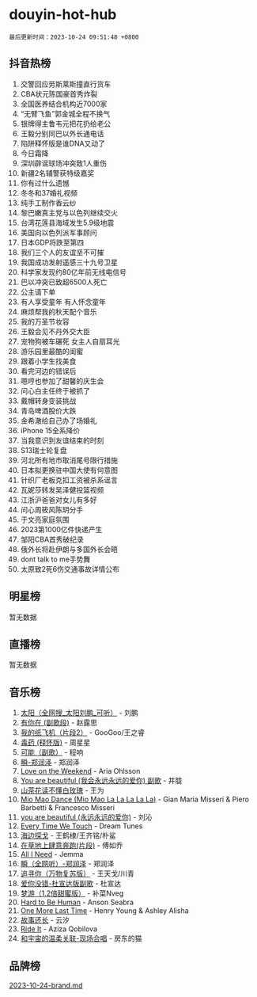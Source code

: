# douyin-hot-hub

`最后更新时间：2023-10-24 09:51:48 +0800`

## 抖音热榜

1. 交警回应劳斯莱斯撞直行货车
1. CBA状元陈国豪首秀炸裂
1. 全国医养结合机构近7000家
1. “无臂飞鱼”郭金城全程不换气
1. 银牌得主鲁韦元把花扔给老公
1. 王毅分别同巴以外长通电话
1. 陷阱释怀版是谁DNA又动了
1. 今日霜降
1. 深圳辟谣球场冲突致1人重伤
1. 新疆2名辅警获特级嘉奖
1. 你有过什么遗憾
1. 冬冬和37婚礼视频
1. 纯手工制作香云纱
1. 黎巴嫩真主党与以色列继续交火
1. 台湾花莲县海域发生5.9级地震
1. 美国向以色列派军事顾问
1. 日本GDP将跌至第四
1. 我们三个人的友谊坚不可摧
1. 我国成功发射遥感三十九号卫星
1. 科学家发现约80亿年前无线电信号
1. 巴以冲突已致超6500人死亡
1. 公主请下单
1. 有人享受童年 有人怀念童年
1. 麻烦帮我的秋天配个音乐
1. 我的万圣节妆容
1. 王毅会见不丹外交大臣
1. 宠物狗被车碾死 女主人自扇耳光
1. 游乐园里最酷的闺蜜
1. 跟着小学生找美食
1. 看完河边的错误后
1. 嗯哼也参加了甜馨的庆生会
1. 问心白主任终于被抓了
1. 戴帽转身变装挑战
1. 青岛啤酒股价大跌
1. 金希澈给自己办了场婚礼
1. iPhone 15全系降价
1. 当我意识到友谊结束的时刻
1. S13瑞士轮复盘
1. 河北所有地市取消尾号限行措施
1. 日本拟更换驻中国大使有何意图
1. 针织厂老板克扣工资被杀系谣言
1. 瓦妮莎转发吴泽健投篮视频
1. 江浙沪爸爸对女儿有多好
1. 问心周筱风陈玥分手
1. 于文亮家庭氛围
1. 2023第1000亿件快递产生
1. 邹阳CBA首秀破纪录
1. 俄外长将赴伊朗与多国外长会晤
1. dont talk to me手势舞
1. 太原致2死6伤交通事故详情公布

## 明星榜

暂无数据

## 直播榜

暂无数据

## 音乐榜

1. [太阳（全网搜_太阳刘鹏_可听）](https://sf6-cdn-tos.douyinstatic.com/obj/tos-cn-ve-2774/ogWbyIQnlBFImVbeDocRdCIYtBHlbJXgfZMvgz) - 刘鹏
1. [有你在 (副歌段)](https://sf6-cdn-tos.douyinstatic.com/obj/tos-cn-ve-2774/o8zImmNsI8B0yfAW5FKAB1oBhkMAlIrwsZEi1V) - 赵露思
1. [我的纸飞机（片段2）](https://sf6-cdn-tos.douyinstatic.com/obj/tos-cn-ve-2774/oM2ZrKcg2CD5AeRB2gkeXOFB1IxAGJdZPazYHf) - GooGoo/王之睿
1. [毒药 (释怀版)](https://sf3-cdn-tos.douyinstatic.com/obj/tos-cn-ve-2774/oYILMEAzspdZBIzy4frJNB8ZHPHWAhiwowd4Ad) - 周星星
1. [可能（副歌）](https://sf6-cdn-tos.douyinstatic.com/obj/tos-cn-ve-2774/cde1731888894259b333569393c2fb51) - 程响
1. [瞬-郑润泽](https://sf3-cdn-tos.douyinstatic.com/obj/tos-cn-ve-2774/oYXHIohzvbNAzBhHgyksWpRM4bfkDsBdBDAynw) - 郑润泽
1. [Love on the Weekend](https://sf3-cdn-tos.douyinstatic.com/obj/tos-cn-ve-2774/o4tVQen5ZtBZEMlD1CDIepBC2OigkU1KQkb1vd) - Aria Ohlsson
1. [You are beautiful (我会永远永远的爱你) 副歌](https://sf6-cdn-tos.douyinstatic.com/obj/tos-cn-ve-2774/o4NlnjbBAIAhg5wOCWzJoyMzkIqGxYsR7f3W4Q) - 井胧
1. [山茶花读不懂白玫瑰](https://sf6-cdn-tos.douyinstatic.com/obj/tos-cn-ve-2774/osfn8B7DktrRHEPJgPCfDbw7QDQEkwC16BxZg9) - 王为
1. [Mio Mao Dance (Mio Mao La La La La La)](https://sf6-cdn-tos.douyinstatic.com/obj/tos-cn-ve-2774/owhJZ1sWIABNvU3gOxlwztm0oAfMK58zHXT8GM) - Gian Maria Misseri & Piero Barbetti & Francesco Misseri
1. [you are beautiful (永远永远的爱你)](https://sf6-cdn-tos.douyinstatic.com/obj/tos-cn-ve-2774/7f5e088a940e42b487e76fd10d0ffcfd) - 刘沁
1. [Every Time We Touch](https://sf6-cdn-tos.douyinstatic.com/obj/tos-cn-ve-2774/ogN6lUKQeBBfEVhIOMikG1CcJjugxk1tztZyhP) - Dream Tunes
1. [海边探戈](https://sf6-cdn-tos.douyinstatic.com/obj/tos-cn-ve-2774/os9gE0VQCGqt6VQkZDyBBYvfSDY0QFe3vVmubn) - 王鹤棣/王齐铭/朴鲨
1. [在草地上肆意奔跑(片段)](https://sf3-cdn-tos.douyinstatic.com/obj/tos-cn-ve-2774/8831d494742f45dabdfa8adb8b817259) - 傅如乔
1. [All I Need](https://sf3-cdn-tos.douyinstatic.com/obj/tos-cn-ve-2774/e8b55ca1d1fa4f90a60c22b8ece170ac) - Jemma
1. [瞬（全网听）-郑润泽](https://sf3-cdn-tos.douyinstatic.com/obj/tos-cn-ve-2774/o4Vb9eJZClCZTnRQYy0BRSeHGrDtrkrQgIBvQt) - 郑润泽
1. [追寻你（万物复苏版）](https://sf3-cdn-tos.douyinstatic.com/obj/tos-cn-ve-2774/oYeAZJsbjIDit9APmBg8u6uDUQnHmoCf3gbo74) - 王天戈/川青
1. [爱你没错-杜宣达版副歌](https://sf6-cdn-tos.douyinstatic.com/obj/tos-cn-ve-2774/oUm8ctBZQfZQ4jUNWbseSYV0lZDsWn6LCODgCB) - 杜宣达
1. [梦游（1.2倍甜蜜版）](https://sf3-cdn-tos.douyinstatic.com/obj/tos-cn-ve-2774/o4gyAUm8hwufoEABmwVIiQtHsFuGzAEEWtNMzo) - 补菜Nveg
1. [Hard to Be Human](https://sf3-cdn-tos.douyinstatic.com/obj/tos-cn-ve-2774/oQItaej4rB1rBfnJUbKPlQOgDWvSUWRy814CZl) - Anson Seabra
1. [One More Last Time](https://sf6-cdn-tos.douyinstatic.com/obj/tos-cn-ve-2774/oAzTlo0LUAdCAIhjktsKWcLAEUKmZwGcOoB1fy) - Henry Young & Ashley Alisha
1. [故事还长](https://sf6-cdn-tos.douyinstatic.com/obj/tos-cn-ve-2774/30a26758c8594f0ab81ac675c33ee2c5) - 云汐
1. [Ride It](https://sf6-cdn-tos.douyinstatic.com/obj/tos-cn-ve-2774/oMZDIYec6eQynQyWBQnCM11DZzkgnBPtBpD4bi) - Aziza Qobilova
1. [和宇宙的温柔关联-现场合唱](https://sf3-cdn-tos.douyinstatic.com/obj/tos-cn-ve-2774/o0hONGDYQBgk0e5bqDeQOonVmncA6tC2nBwZLT) - 房东的猫

## 品牌榜

[2023-10-24-brand.md](2023-10-24-brand.md)
